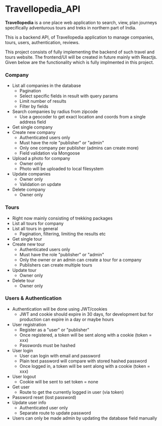 # Travellopedia_API
**Travellopedia** is a one place web application to search, view, plan journeys specifically adventurous tours and treks in northern part of India.

This is a backend API, of Travellopedia application to manage companies, tours, users, authentication, reviews.


This project consists of fully implementing the backend of such travel and tours website. The frontend/UI will be created in future mainly with Reactjs. Given below are the functionality which is fully implmented in this project.

### Company
- List all companies in the database
   * Pagination
   * Select specific fields in result with query params
   * Limit number of results
   * Filter by fields
- Search companies by radius from zipcode
  * Use a geocoder to get exact location and coords from a single address field
- Get single company
- Create new company
  * Authenticated users only
  * Must have the role "publisher" or "admin"
  * Only one company per publisher (admins can create more)
  * Field validation via Mongoose
- Upload a photo for company
  * Owner only
  * Photo will be uploaded to local filesystem
- Update companies
  * Owner only
  * Validation on update
- Delete company
  * Owner only

### Tours 
- Right now mainly consisting of trekking packages
- List all tours for company
- List all tours in general
  * Pagination, filtering, limiting the results etc
- Get single tour
- Create new tour
  * Authenticated users only
  * Must have the role "publisher" or "admin"
  * Only the owner or an admin can create a tour for a company
  * Publishers can create multiple tours
- Update tour
  * Owner only
- Delete tour
  * Owner only

### Users & Authentication
- Authentication will be done using JWT/cookies
  * JWT and cookie should expire in 30 days, for development but for production can expire in a day or maybe hours
- User registration
  * Register as a "user" or "publisher"
  * Once registered, a token will be sent along with a cookie (token = xxx)
  * Passwords must be hashed
- User login
  * User can login with email and password
  * Plain text password will compare with stored hashed password
  * Once logged in, a token will be sent along with a cookie (token = xxx)
- User logout
  * Cookie will be sent to set token = none
- Get user
  * Route to get the currently logged in user (via token)
- Password reset (lost password)
- Update user info
  * Authenticated user only
  * Separate route to update password
- Users can only be made admin by updating the database field manually